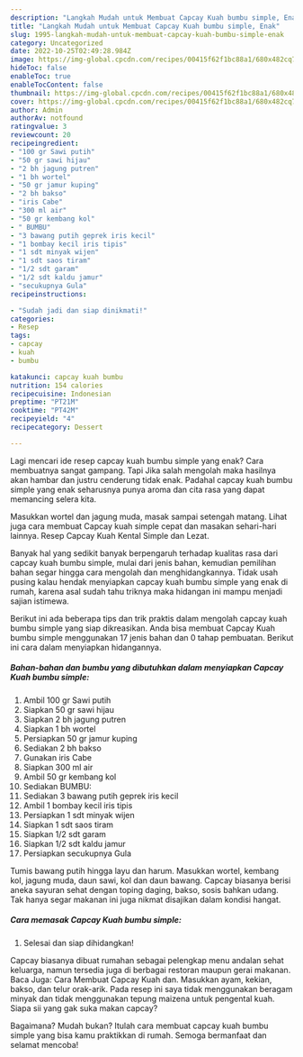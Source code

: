 ```yaml
---
description: "Langkah Mudah untuk Membuat Capcay Kuah bumbu simple, Enak"
title: "Langkah Mudah untuk Membuat Capcay Kuah bumbu simple, Enak"
slug: 1995-langkah-mudah-untuk-membuat-capcay-kuah-bumbu-simple-enak
category: Uncategorized
date: 2022-10-25T02:49:28.984Z
image: https://img-global.cpcdn.com/recipes/00415f62f1bc88a1/680x482cq70/capcay-kuah-bumbu-simple-foto-resep-utama.jpg
hideToc: false
enableToc: true
enableTocContent: false
thumbnail: https://img-global.cpcdn.com/recipes/00415f62f1bc88a1/680x482cq70/capcay-kuah-bumbu-simple-foto-resep-utama.jpg
cover: https://img-global.cpcdn.com/recipes/00415f62f1bc88a1/680x482cq70/capcay-kuah-bumbu-simple-foto-resep-utama.jpg
author: Admin
authorAv: notfound
ratingvalue: 3
reviewcount: 20
recipeingredient:
- "100 gr Sawi putih"
- "50 gr sawi hijau"
- "2 bh jagung putren"
- "1 bh wortel"
- "50 gr jamur kuping"
- "2 bh bakso"
- "iris Cabe"
- "300 ml air"
- "50 gr kembang kol"
- " BUMBU"
- "3 bawang putih geprek iris kecil"
- "1 bombay kecil iris tipis"
- "1 sdt minyak wijen"
- "1 sdt saos tiram"
- "1/2 sdt garam"
- "1/2 sdt kaldu jamur"
- "secukupnya Gula"
recipeinstructions:

- "Sudah jadi dan siap dinikmati!"
categories:
- Resep
tags:
- capcay
- kuah
- bumbu

katakunci: capcay kuah bumbu 
nutrition: 154 calories
recipecuisine: Indonesian
preptime: "PT21M"
cooktime: "PT42M"
recipeyield: "4"
recipecategory: Dessert

---
```



Lagi mencari ide resep capcay kuah bumbu simple yang enak? Cara membuatnya sangat gampang. Tapi Jika salah mengolah maka hasilnya akan hambar dan justru cenderung tidak enak. Padahal capcay kuah bumbu simple yang enak seharusnya punya aroma dan cita rasa yang dapat memancing selera kita.


Masukkan wortel dan jagung muda, masak sampai setengah matang. Lihat juga cara membuat Capcay kuah simple cepat dan masakan sehari-hari lainnya. Resep Capcay Kuah Kental Simple dan Lezat.

Banyak hal yang sedikit banyak berpengaruh terhadap kualitas rasa dari capcay kuah bumbu simple, mulai dari jenis bahan, kemudian pemilihan bahan segar hingga cara mengolah dan menghidangkannya. Tidak usah pusing kalau hendak menyiapkan capcay kuah bumbu simple yang enak di rumah, karena asal sudah tahu triknya maka hidangan ini mampu menjadi sajian istimewa.


Berikut ini ada beberapa tips dan trik praktis dalam mengolah capcay kuah bumbu simple yang siap dikreasikan. Anda bisa membuat Capcay Kuah bumbu simple menggunakan 17 jenis bahan dan 0 tahap pembuatan. Berikut ini cara dalam menyiapkan hidangannya.

<!--inarticleads1-->

##### Bahan-bahan dan bumbu yang dibutuhkan dalam menyiapkan Capcay Kuah bumbu simple:

1. Ambil 100 gr Sawi putih
1. Siapkan 50 gr sawi hijau
1. Siapkan 2 bh jagung putren
1. Siapkan 1 bh wortel
1. Persiapkan 50 gr jamur kuping
1. Sediakan 2 bh bakso
1. Gunakan iris Cabe
1. Siapkan 300 ml air
1. Ambil 50 gr kembang kol
1. Sediakan  BUMBU:
1. Sediakan 3 bawang putih geprek iris kecil
1. Ambil 1 bombay kecil iris tipis
1. Persiapkan 1 sdt minyak wijen
1. Siapkan 1 sdt saos tiram
1. Siapkan 1/2 sdt garam
1. Siapkan 1/2 sdt kaldu jamur
1. Persiapkan secukupnya Gula


Tumis bawang putih hingga layu dan harum. Masukkan wortel, kembang kol, jagung muda, daun sawi, kol dan daun bawang. Capcay biasanya berisi aneka sayuran sehat dengan toping daging, bakso, sosis bahkan udang. Tak hanya segar makanan ini juga nikmat disajikan dalam kondisi hangat. 

<!--inarticleads2-->

##### Cara memasak Capcay Kuah bumbu simple:


1. Selesai dan siap dihidangkan!

Capcay biasanya dibuat rumahan sebagai pelengkap menu andalan sehat keluarga, namun tersedia juga di berbagai restoran maupun gerai makanan. Baca Juga: Cara Membuat Capcay Kuah dan. Masukkan ayam, kekian, bakso, dan telur orak-arik. Pada resep ini saya tidak menggunakan beragam minyak dan tidak menggunakan tepung maizena untuk pengental kuah. Siapa sii yang gak suka makan capcay? 

Bagaimana? Mudah bukan? Itulah cara membuat capcay kuah bumbu simple yang bisa kamu praktikkan di rumah. Semoga bermanfaat dan selamat mencoba!
